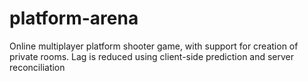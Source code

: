 # platform-arena
Online multiplayer platform shooter game, with support for creation of private rooms. 
Lag is reduced using client-side prediction and server reconciliation
